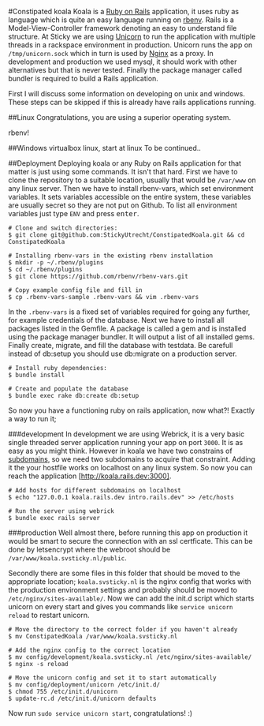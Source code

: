 #Constipated koala
Koala is a [Ruby on Rails](http://guides.rubyonrails.org/getting_started.html) application, it uses ruby as language which is quite an easy language running on [rbenv](https://github.com/rbenv/rbenv). Rails is a Model-View-Controller framework denoting an easy to understand file structure. At Sticky we are using [Unicorn](unicorn) to run the application with multiple threads in a rackspace environment in production. Unicorn runs the app on `/tmp/unicorn.sock` which in turn is used by [Nginx](koala.svsticky.nl)
 as a proxy. In development and production we used mysql, it should work with other alternatives but that is never tested. Finally the package manager called bundler is required to build a Rails application.

First I will discuss some information on developing on unix and windows. These steps can be skipped if this is already have rails applications running.

##Linux
Congratulations, you are using a superior operating system.

rbenv!

##Windows
virtualbox linux, start at linux
To be continued..

##Deployment
Deploying koala or any Ruby on Rails application for that matter is just using some commands. It isn't that hard. First we have to clone the repository to a suitable location, usually that would be `/var/www` on any linux server. Then we have to install rbenv-vars, which set environment variables. It sets variables accessible on the entire system, these variables are usually secret so they are not put on Github. To list all environment variables just type `ENV` and press <kbd>enter</kbd>.

```shell
# Clone and switch directories:
$ git clone git@github.com:StickyUtrecht/ConstipatedKoala.git && cd ConstipatedKoala

# Installing rbenv-vars in the existing rbenv installation
$ mkdir -p ~/.rbenv/plugins
$ cd ~/.rbenv/plugins
$ git clone https://github.com/rbenv/rbenv-vars.git

# Copy example config file and fill in
$ cp .rbenv-vars-sample .rbenv-vars && vim .rbenv-vars
```

In the `.rbenv-vars` is a fixed set of variables required for going any further, for example credentials of the database. Next we have to install all packages listed in the Gemfile. A package is called a gem and is installed using the package manager bundler. It will output a list of all installed gems. Finally create, migrate, and fill the database with testdata. Be carefull instead of db:setup you should use db:migrate on a production server.

```shell
# Install ruby dependencies:
$ bundle install

# Create and populate the database
$ bundle exec rake db:create db:setup

```
So now you have a functioning ruby on rails application, now what?! Exactly a way to run it;

###development
In development we are using Webrick, it is a very basic single threaded server application running your app on port `3000`. It is as easy as you might think. However in koala we have two constrains of [subdomains](routes.rb), so we need two subdomains to acquire that constraint. Adding it the your hostfile works on localhost on any linux system. So now you can reach the application [http://koala.rails.dev:3000].

```shell
# Add hosts for different subdomains on localhost
$ echo "127.0.0.1 koala.rails.dev intro.rails.dev" >> /etc/hosts

# Run the server using webrick
$ bundle exec rails server
```

###production
Well almost there, before running this app on production it would be smart to secure the connection with an ssl certficate. This can be done by letsencrypt where the webroot should be `/var/www/koala.svsticky.nl/public`.

Secondly there are some files in this folder that should be moved to the appropriate location; `koala.svsticky.nl` is the nginx config that works with the production environment settings and probably should be moved to `/etc/nginx/sites-available/`. Now we can add the init.d script which starts unicorn on every start and gives you commands like `service unicorn reload` to restart unicorn.

```shell
# Move the directory to the correct folder if you haven't already
$ mv ConstipatedKoala /var/www/koala.svsticky.nl

# Add the nginx config to the correct location
$ mv config/development/koala.svsticky.nl /etc/nginx/sites-available/
$ nginx -s reload

# Move the unicorn config and set it to start automatically
$ mv config/deployment/unicorn /etc/init.d/
$ chmod 755 /etc/init.d/unicorn
$ update-rc.d /etc/init.d/unicorn defaults
```

Now run `sudo service unicorn start`, congratulations! :)
